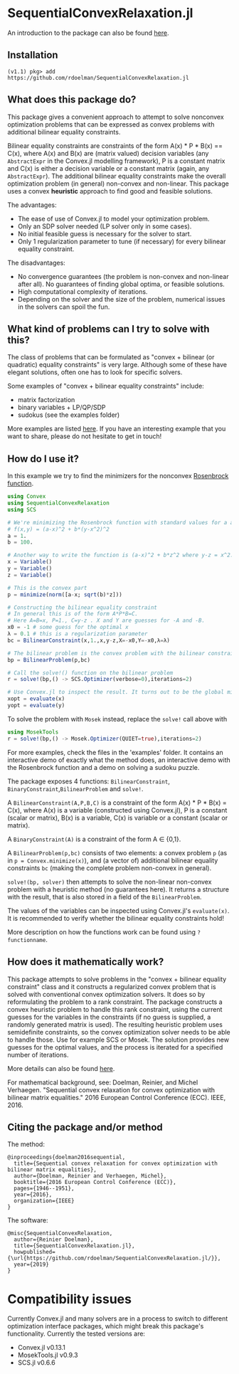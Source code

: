 # SequentialConvexRelaxation.jl

An introduction to the package can also be found [here](https://rdoelman.bitbucket.io/2019/09/09/SequentialConvexRelaxationjl.html).

## Installation
```julia-repl
(v1.1) pkg> add https://github.com/rdoelman/SequentialConvexRelaxation.jl
```

## What does this package do?
This package gives a convenient approach to attempt to solve nonconvex optimization problems that can be expressed as convex problems with additional bilinear equality constraints.

Bilinear equality constraints are constraints of the form A(x) * P * B(x) == C(x), where A(x) and B(x) are (matrix valued) decision variables (any `AbstractExpr` in the Convex.jl modelling framework), P is a constant matrix and C(x) is either a decision variable or a constant matrix (again, any `AbstractExpr`).
The additional bilinear equality constraints make the overall optimization problem (in general) non-convex and non-linear.
This package uses a convex **heuristic** approach to find good and feasible solutions.

The advantages:
- The ease of use of Convex.jl to model your optimization problem.
- Only an SDP solver needed (LP solver only in some cases).
- No initial feasible guess is necessary for the solver to start.
- Only 1 regularization parameter to tune (if necessary) for every bilinear equality constraint.

The disadvantages:
- No convergence guarantees (the problem is non-convex and non-linear after all). No guarantees of finding global optima, or feasible solutions.
- High computational complexity of iterations.
- Depending on the solver and the size of the problem, numerical issues in the solvers can spoil the fun.

## What kind of problems can I try to solve with this?
The class of problems that can be formulated as "convex + bilinear (or quadratic) equality constraints" is very large. Although some of these have elegant solutions, often one has to look for specific solvers.

Some examples of "convex + bilinear equality constraints" include:
- matrix factorization
- binary variables + LP/QP/SDP
- sudokus (see the examples folder)

More examples are listed [here](https://rdoelman.bitbucket.io/2019/09/09/SequentialConvexRelaxationjl.html).
If you have an interesting example that you want to share, please do not hesitate to get in touch!

## How do I use it?
In this example we try to find the minimizers for the nonconvex [Rosenbrock function](https://en.wikipedia.org/wiki/Rosenbrock_function).
```julia
using Convex
using SequentialConvexRelaxation
using SCS

# We're minimizing the Rosenbrock function with standard values for a and b.
# f(x,y) = (a-x)^2 + b*(y-x^2)^2
a = 1.
b = 100.

# Another way to write the function is (a-x)^2 + b*z^2 where y-z = x^2.
x = Variable()
y = Variable()
z = Variable()

# This is the convex part
p = minimize(norm([a-x; sqrt(b)*z]))

# Constructing the bilinear equality constraint
# In general this is of the form A*P*B=C.
# Here A=B=x, P=1., C=y-z . X and Y are guesses for -A and -B.
x0 = -1 # some guess for the optimal x
λ = 0.1 # this is a regularization parameter
bc = BilinearConstraint(x,1.,x,y-z,X=-x0,Y=-x0,λ=λ)

# The bilinear problem is the convex problem with the bilinear constraint
bp = BilinearProblem(p,bc)

# Call the solve!() function on the bilinear problem
r = solve!(bp,() -> SCS.Optimizer(verbose=0),iterations=2)

# Use Convex.jl to inspect the result. It turns out to be the global minimizer
xopt = evaluate(x)
yopt = evaluate(y)
```

To solve the problem with `Mosek` instead, replace the `solve!` call above with
```julia
using MosekTools
r = solve!(bp,() -> Mosek.Optimizer(QUIET=true),iterations=2)
```

For more examples, check the files in the 'examples' folder. It contains an interactive demo of exactly what the method does, an interactive demo with the Rosenbrock function and a demo on solving a sudoku puzzle.

The package exposes 4 functions: ``BilinearConstraint``, ``BinaryConstraint``,``BilinearProblem`` and ``solve!``.

A ``BilinearConstraint(A,P,B,C)`` is a constraint of the form A(x) * P * B(x) = C(x), where A(x) is a variable (constructed using Convex.jl), P is a constant (scalar or matrix), B(x) is a variable, C(x) is variable or a constant (scalar or matrix).

A ``BinaryConstraint(A)`` is a constraint of the form  A ∈ {0,1}.

A ``BilinearProblem(p,bc)`` consists of two elements: a convex problem ``p`` (as in ``p = Convex.minimize(x)``), and (a vector of) additional bilinear equality constraints ``bc`` (making the complete problem non-convex in general).

``solve!(bp, solver)`` then attempts to solve the non-linear non-convex problem with a heuristic method (no guarantees here). It returns a structure with the result, that is also stored in a field of the ``BilinearProblem``.

The values of the variables can be inspected using Convex.jl's ``evaluate(x)``.
It is recommended to verify whether the bilinear equality constraints hold!

More description on how the functions work can be found using ``?functionname``.

## How does it mathematically work?
This package attempts to solve problems in the "convex + bilinear equality constraint" class and it constructs a regularized convex problem that is solved with conventional convex optimization solvers.
It does so by reformulating the problem to a rank constraint.
The package constructs a convex heuristic problem to handle this rank constraint, using the current guesses for the variables in the constraints (if no guess is supplied, a randomly generated matrix is used).
The resulting heuristic problem uses semidefinite constraints, so the convex optimization solver needs to be able to handle those. Use for example SCS or Mosek.
The solution provides new guesses for the optimal values, and the process is iterated for a specified number of iterations.

More details can also be found [here](https://rdoelman.bitbucket.io/2019/09/09/SequentialConvexRelaxationjl.html).

For mathematical background, see:
Doelman, Reinier, and Michel Verhaegen. "Sequential convex relaxation for convex optimization with bilinear matrix equalities." 2016 European Control Conference (ECC). IEEE, 2016.

## Citing the package and/or method
The method:
```
@inproceedings{doelman2016sequential,
  title={Sequential convex relaxation for convex optimization with bilinear matrix equalities},
  author={Doelman, Reinier and Verhaegen, Michel},
  booktitle={2016 European Control Conference (ECC)},
  pages={1946--1951},
  year={2016},
  organization={IEEE}
}
```

The software:
```
@misc{SequentialConvexRelaxation,
  author={Reinier Doelman},
  title={SequentialConvexRelaxation.jl},
  howpublished={\url{https://github.com/rdoelman/SequentialConvexRelaxation.jl/}},
  year={2019}
}
```

# Compatibility issues
Currently Convex.jl and many solvers are in a process to switch to different optimization interface packages, which might break this package's functionality.
Currently the tested versions are:
- Convex.jl v0.13.1
- MosekTools.jl v0.9.3
- SCS.jl v0.6.6
